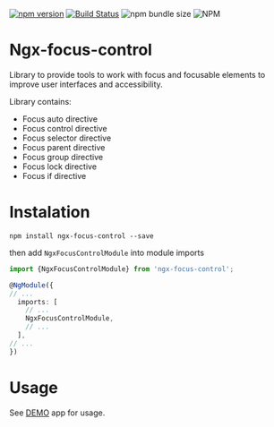 [![npm version](https://badge.fury.io/js/ngx-focus-control.svg)](https://badge.fury.io/js/ngx-focus-control)
[![Build Status](https://app.travis-ci.com/Raiper34/ngx-focus-control.svg?branch=main)](https://app.travis-ci.com/Raiper34/ngx-focus-control)
![npm bundle size](https://img.shields.io/bundlephobia/min/ngx-focus-control)
![NPM](https://img.shields.io/npm/l/ngx-focus-control)

# Ngx-focus-control
Library to provide tools to work with focus and focusable elements to improve user interfaces and accessibility.

Library contains:
- Focus auto directive
- Focus control directive
- Focus selector directive
- Focus parent directive
- Focus group directive
- Focus lock directive
- Focus if directive

# Instalation

`npm install ngx-focus-control --save`

then add `NgxFocusControlModule` into module imports
```typescript
import {NgxFocusControlModule} from 'ngx-focus-control';

@NgModule({
// ...
  imports: [
    // ...
    NgxFocusControlModule,
    // ...
  ],
// ...
})
```

# Usage
See [DEMO](https://ngx-focus-control.netlify.app/) app for usage.
